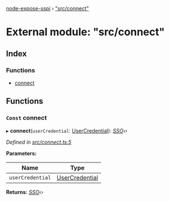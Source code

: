 [node-expose-sspi](../README.md) › ["src/connect"](_src_connect_.md)

# External module: "src/connect"

## Index

### Functions

* [connect](_src_connect_.md#const-connect)

## Functions

### `Const` connect

▸ **connect**(`userCredential`: [UserCredential](../interfaces/_lib_sspi_d_.usercredential.md)): *[SSO](../classes/_src_sso_.sso.md)‹›*

*Defined in [src/connect.ts:5](https://github.com/jlguenego/node-expose-sspi/blob/db77f1b/src/connect.ts#L5)*

**Parameters:**

Name | Type |
------ | ------ |
`userCredential` | [UserCredential](../interfaces/_lib_sspi_d_.usercredential.md) |

**Returns:** *[SSO](../classes/_src_sso_.sso.md)‹›*
